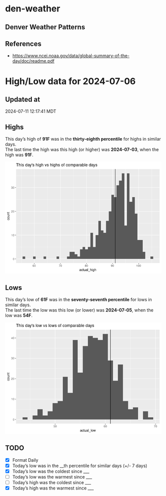 # den-weather


## Denver Weather Patterns

## References

- <https://www.ncei.noaa.gov/data/global-summary-of-the-day/doc/readme.pdf>

# High/Low data for 2024-07-06

## Updated at

2024-07-11 12:17:41 MDT

## Highs

This day’s high of **91F** was in the **thirty-eighth percentile** for
highs in similar days.  
The last time the high was this high (or higher) was **2024-07-03**,
when the high was **91F**.

![](readme_files/figure-commonmark/unnamed-chunk-4-1.png)

## Lows

This day’s low of **61F** was in the **seventy-seventh percentile** for
lows in similar days.  
The last time the low was this low (or lower) was **2024-07-05**, when
the low was **54F**.

![](readme_files/figure-commonmark/unnamed-chunk-6-1.png)

## TODO

- [x] Format Daily
- [x] Today’s low was in the \_\_th percentile for similar days (+/- 7
  days)
- [x] Today’s low was the coldest since \_\_\_
- [ ] Today’s low was the warmest since \_\_\_
- [ ] Today’s high was the coldest since \_\_\_
- [x] Today’s high was the warmest since \_\_\_
